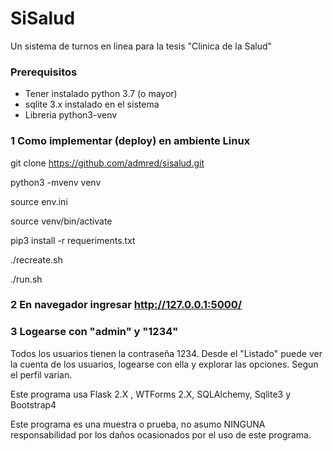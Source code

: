 # SiSalud
Un sistema de turnos en linea 
para la tesis "Clinica de la Salud"

### Prerequisitos
- Tener instalado python 3.7 (o mayor)
- sqlite 3.x instalado en el sistema
- Libreria python3-venv


### 1  Como implementar (deploy) en ambiente Linux

git clone https://github.com/admred/sisalud.git

python3 -mvenv venv

source env.ini

source venv/bin/activate

pip3 install -r requeriments.txt

./recreate.sh

./run.sh


### 2 En navegador ingresar http://127.0.0.1:5000/

### 3 Logearse con "admin" y "1234" 

Todos los usuarios tienen la contraseña 1234.
Desde el "Listado" puede ver la cuenta de los usuarios,
logearse con ella y explorar las opciones. Segun
el perfil varian.

Este programa usa Flask 2.X , WTForms 2.X, SQLAlchemy, Sqlite3 
y Bootstrap4

Este programa es una muestra o prueba, no asumo NINGUNA responsabilidad 
por los daños ocasionados por el uso de este programa.
